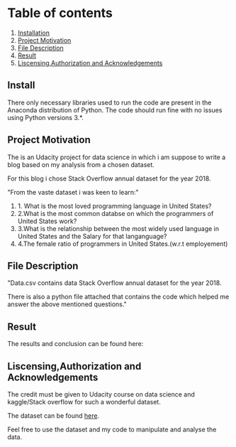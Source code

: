 # Table of contents
1. [Installation](#install)
2. [Project Motivation](#Proj )
3. [File Description](#Filedescrip)
4. [Result](#Res)
5. [Liscensing,Authorization and Acknowledgements](#Laa)

## Install <a name="install"></a>
There only necessary libraries used to run the code are present in the Anaconda distribution of Python. The code should run fine with no issues using Python versions 3.*.

## Project Motivation<a name="Proj"></a>
<p>
  The is an Udacity project for data science in which i am suppose to write a blog based on my analysis from a chosen dataset.</p>
<p>For this blog i chose Stack Overflow annual dataset for the year 2018.
</p>
<p>"From the vaste dataset i was keen to learn:"</p>
<ol>
  <li>1. What is the most loved programming language in United States?</li>
  <li>2.What is the most common databse on which the programmers of United States work?</li>
<li>3.What is the relationship between the most widely used language in United States and the Salary for that langanguage?</li>
  <li>4.The female ratio of programmers in United States.(w.r.t employement)</li>
</ol>

## File Description<a name="Filedescrip"></a>
<p>
 "Data.csv contains data  Stack Overflow annual dataset for the year 2018.</p>
There is also a python file attached that contains the code which helped me answer the above mentioned questions."
</p>

## Result <a name="Res"></a>
The results and conclusion can be found here:


## Liscensing,Authorization and Acknowledgements <a name="Laa"></a>
<p>The credit must be given to Udacity course on data science and kaggle/Stack overflow for such a wonderful dataset.</p>
<p>The dataset can be found <a href="https://www.kaggle.com/stackoverflow/stackoverflow">here</a>.</p>
<p>Feel free to use the dataset and my code to manipulate and analyse the data.</p>
